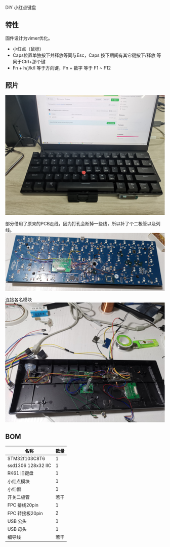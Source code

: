 DIY 小红点键盘

## 特性
固件设计为vimer优化。
- 小红点（鼠标）
- Caps位置单独按下并释放等同与Esc，Caps 按下期间有其它键按下/释放 等同于Ctrl+那个键
- Fn + h/j/k/l 等于方向键，Fn + 数字 等于 F1 ~ F12

## 照片
![成品](./images/435077799.jpg)

部分借用了原来的PCB走线，因为打孔会断掉一些线，所以补了个二极管以及列线。
![](./images/modified-pcb.png)

连接各名模块
![](./images/638732394.jpg)
## BOM

名称|数量
|--|--|
STM32f103C8T6|1
ssd1306 128x32 IIC|1
RK61 旧键盘|1
小红点模块|1
小红帽|1
开关二极管|若干
FPC 排线20pin |1
FPC 转接板20pin | 2
USB 公头 | 1
USB 母头 | 1
细导线   | 若干


